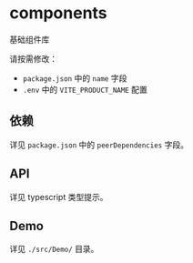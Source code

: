 # components

基础组件库

请按需修改：

- `package.json` 中的 `name` 字段
- `.env` 中的 `VITE_PRODUCT_NAME` 配置

## 依赖

详见 `package.json` 中的 `peerDependencies` 字段。

## API

详见 typescript 类型提示。

## Demo

详见 `./src/Demo/` 目录。
